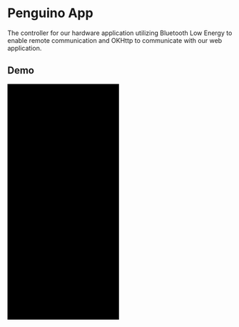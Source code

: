 # Penguino App
The controller for our hardware application utilizing Bluetooth Low Energy to enable remote communication and OKHttp to communicate with our web application.

## Demo
<img src="https://github.com/sxxxi/penguino-app/blob/main/repo/media/pengu.gif" width="250" />
